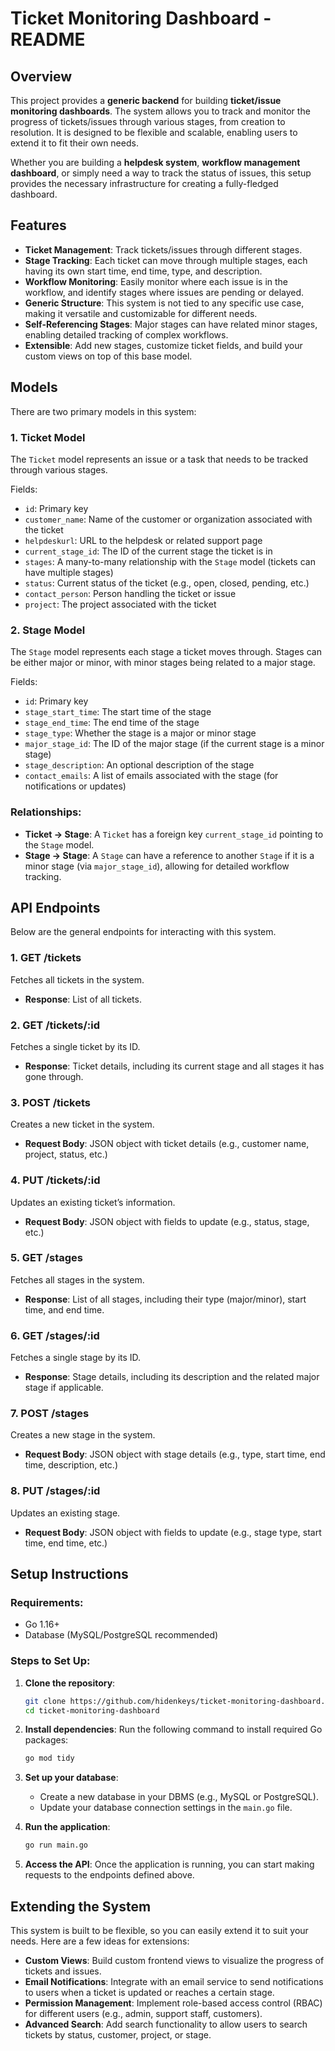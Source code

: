 
# Ticket Monitoring Dashboard - README

## Overview

This project provides a **generic backend** for building **ticket/issue monitoring dashboards**. The system allows you to track and monitor the progress of tickets/issues through various stages, from creation to resolution. It is designed to be flexible and scalable, enabling users to extend it to fit their own needs.

Whether you are building a **helpdesk system**, **workflow management dashboard**, or simply need a way to track the status of issues, this setup provides the necessary infrastructure for creating a fully-fledged dashboard.

## Features

* **Ticket Management**: Track tickets/issues through different stages.
* **Stage Tracking**: Each ticket can move through multiple stages, each having its own start time, end time, type, and description.
* **Workflow Monitoring**: Easily monitor where each issue is in the workflow, and identify stages where issues are pending or delayed.
* **Generic Structure**: This system is not tied to any specific use case, making it versatile and customizable for different needs.
* **Self-Referencing Stages**: Major stages can have related minor stages, enabling detailed tracking of complex workflows.
* **Extensible**: Add new stages, customize ticket fields, and build your custom views on top of this base model.

## Models

There are two primary models in this system:

### 1. **Ticket Model**

The `Ticket` model represents an issue or a task that needs to be tracked through various stages.

Fields:

* `id`: Primary key
* `customer_name`: Name of the customer or organization associated with the ticket
* `helpdeskurl`: URL to the helpdesk or related support page
* `current_stage_id`: The ID of the current stage the ticket is in
* `stages`: A many-to-many relationship with the `Stage` model (tickets can have multiple stages)
* `status`: Current status of the ticket (e.g., open, closed, pending, etc.)
* `contact_person`: Person handling the ticket or issue
* `project`: The project associated with the ticket

### 2. **Stage Model**

The `Stage` model represents each stage a ticket moves through. Stages can be either major or minor, with minor stages being related to a major stage.

Fields:

* `id`: Primary key
* `stage_start_time`: The start time of the stage
* `stage_end_time`: The end time of the stage
* `stage_type`: Whether the stage is a major or minor stage
* `major_stage_id`: The ID of the major stage (if the current stage is a minor stage)
* `stage_description`: An optional description of the stage
* `contact_emails`: A list of emails associated with the stage (for notifications or updates)

### Relationships:

* **Ticket -> Stage**: A `Ticket` has a foreign key `current_stage_id` pointing to the `Stage` model.
* **Stage -> Stage**: A `Stage` can have a reference to another `Stage` if it is a minor stage (via `major_stage_id`), allowing for detailed workflow tracking.

## API Endpoints

Below are the general endpoints for interacting with this system.

### **1. GET /tickets**

Fetches all tickets in the system.

* **Response**: List of all tickets.

### **2. GET /tickets/\:id**

Fetches a single ticket by its ID.

* **Response**: Ticket details, including its current stage and all stages it has gone through.

### **3. POST /tickets**

Creates a new ticket in the system.

* **Request Body**: JSON object with ticket details (e.g., customer name, project, status, etc.)

### **4. PUT /tickets/\:id**

Updates an existing ticket’s information.

* **Request Body**: JSON object with fields to update (e.g., status, stage, etc.)

### **5. GET /stages**

Fetches all stages in the system.

* **Response**: List of all stages, including their type (major/minor), start time, and end time.

### **6. GET /stages/\:id**

Fetches a single stage by its ID.

* **Response**: Stage details, including its description and the related major stage if applicable.

### **7. POST /stages**

Creates a new stage in the system.

* **Request Body**: JSON object with stage details (e.g., type, start time, end time, description, etc.)

### **8. PUT /stages/\:id**

Updates an existing stage.

* **Request Body**: JSON object with fields to update (e.g., stage type, start time, end time, etc.)

## Setup Instructions

### Requirements:

* Go 1.16+
* Database (MySQL/PostgreSQL recommended)

### Steps to Set Up:

1. **Clone the repository**:

   ```bash
   git clone https://github.com/hidenkeys/ticket-monitoring-dashboard.git
   cd ticket-monitoring-dashboard
   ```

2. **Install dependencies**:
   Run the following command to install required Go packages:

   ```bash
   go mod tidy
   ```

3. **Set up your database**:

   * Create a new database in your DBMS (e.g., MySQL or PostgreSQL).
   * Update your database connection settings in the `main.go` file.

4. **Run the application**:

   ```bash
   go run main.go
   ```

5. **Access the API**:
   Once the application is running, you can start making requests to the endpoints defined above.

## Extending the System

This system is built to be flexible, so you can easily extend it to suit your needs. Here are a few ideas for extensions:

* **Custom Views**: Build custom frontend views to visualize the progress of tickets and issues.
* **Email Notifications**: Integrate with an email service to send notifications to users when a ticket is updated or reaches a certain stage.
* **Permission Management**: Implement role-based access control (RBAC) for different users (e.g., admin, support staff, customers).
* **Advanced Search**: Add search functionality to allow users to search tickets by status, customer, project, or stage.


